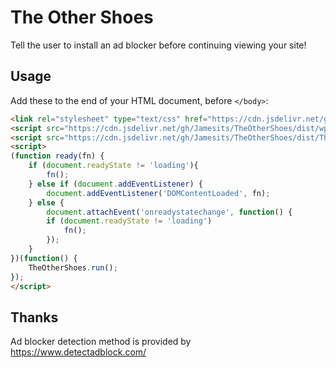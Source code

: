 # The Other Shoes

Tell the user to install an ad blocker before continuing viewing your site!

## Usage

Add these to the end of your HTML document, before `</body>`:

```html
<link rel="stylesheet" type="text/css" href="https://cdn.jsdelivr.net/gh/Jamesits/TheOtherShoes/dist/TheOtherShoes.css">
<script src="https://cdn.jsdelivr.net/gh/Jamesits/TheOtherShoes/dist/wp-content/plugins/anti_ad_blocker/no-adblock/tagman/piwik/prebid/_sidebar_ad/adblocker.js?view=ad&act=ads_&ad_block=1&view=ad&showad=1" type="text/javascript"></script>
<script src="https://cdn.jsdelivr.net/gh/Jamesits/TheOtherShoes/dist/TheOtherShoes.js" type="text/javascript"></script>
<script>
(function ready(fn) {
    if (document.readyState != 'loading'){
        fn();
    } else if (document.addEventListener) {
        document.addEventListener('DOMContentLoaded', fn);
    } else {
        document.attachEvent('onreadystatechange', function() {
        if (document.readyState != 'loading')
            fn();
        });
    }
})(function() {
    TheOtherShoes.run();
});
</script>
```

## Thanks

Ad blocker detection method is provided by https://www.detectadblock.com/
